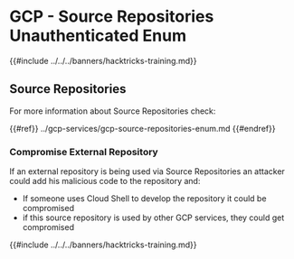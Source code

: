 # GCP - Source Repositories Unauthenticated Enum

{{#include ../../../banners/hacktricks-training.md}}

## Source Repositories

For more information about Source Repositories check:

{{#ref}}
../gcp-services/gcp-source-repositories-enum.md
{{#endref}}

### Compromise External Repository

If an external repository is being used via Source Repositories an attacker could add his malicious code to the repository and:

- If someone uses Cloud Shell to develop the repository it could be compromised
- if this source repository is used by other GCP services, they could get compromised

{{#include ../../../banners/hacktricks-training.md}}





